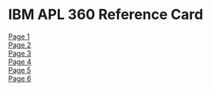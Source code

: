 <!DOCTYPE html>
<html lang="en">
<body>
<h1>IBM APL 360 Reference Card</h1>
<a href="./images/2021-02-14-16-57-0005.jpg">Page 1</a>
<br>
<a href="./images/2021-02-14-16-57-0004.jpg">Page 2</a>
<br>
<a href="./images/2021-02-14-16-57-0003.jpg">Page 3</a>
<br>
<a href="./images/2021-02-14-16-57-0001.jpg">Page 4</a>
<br>
<a href="./images/2021-02-14-16-57-0006.jpg">Page 5</a>
<br>
<a href="./images/2021-02-14-16-57-0002.jpg">Page 6</a>
<br>
</body>
</html>

